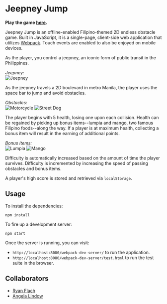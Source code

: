# Jeepney Jump

**Play the game [here](https://ryanflach.github.io/jeepney_jump).**

Jeepney Jump is an offline-enabled Filipino-themed 2D endless obstacle game. Built in JavaScript, it is a single-page, client-side web application that utilizes [Webpack](https://github.com/webpack/webpack). Touch events are enabled to also be enjoyed on mobile devices.

As the player, you control a jeepney, an iconic form of public transit in the Philippines.

_Jeepney:_<br />
![Jeepney](http://i.imgur.com/Ug08xZm.png)

As the jeepney travels a 2D boulevard in metro Manila, the player uses the space bar to jump and avoid obstacles.

_Obstacles:_<br />
![Motorcycle](http://i.imgur.com/YEH4N39.png)
![Street Dog](http://i.imgur.com/ZaCuUTL.png)

The player begins with 5 health, losing one upon each collision. Health can be regained by picking up bonus items--lumpia and mango, two famous Filipino foods--along the way. If a player is at maximum health, collecting a bonus item will result in the earning of additional points.

_Bonus Items:_<br />
![Lumpia](http://i.imgur.com/IZHTu1L.png)
![Mango](http://i.imgur.com/LPUTj9K.png)

Difficulty is automatically increased based on the amount of time the player survives. Difficulty is incremented by increasing the speed of passing obstacles and bonus items.

A player's high score is stored and retrieved via `localStorage`.

## Usage

To install the dependencies:

```
npm install
```

To fire up a development server:

```
npm start
```

Once the server is running, you can visit:

* `http://localhost:8080/webpack-dev-server/` to run the application.
* `http://localhost:8080/webpack-dev-server/test.html` to run the test suite in the browser.

## Collaborators
* [Ryan Flach](https://www.github.com/ryanflach)
* [Angela Lindow](https://www.github.com/allindow)
